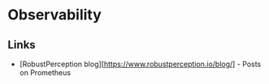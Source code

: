 # Observability

## Links

- [RobustPerception blog][https://www.robustperception.io/blog/] - Posts on Prometheus
